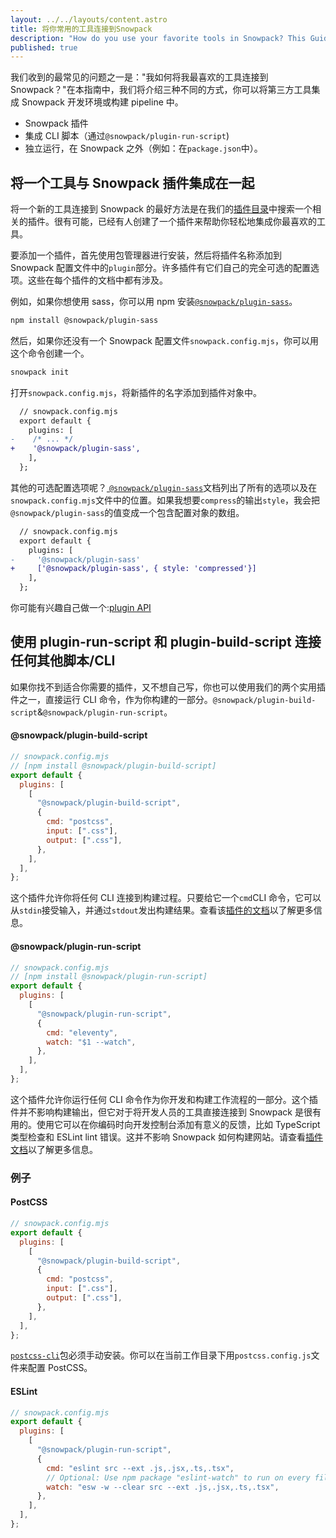 ```yaml
---
layout: ../../layouts/content.astro
title: 将你常用的工具连接到Snowpack
description: "How do you use your favorite tools in Snowpack? This Guide will help you get started"
published: true
---
```


我们收到的最常见的问题之一是："我如何将我最喜欢的工具连接到 Snowpack？"在本指南中，我们将介绍三种不同的方式，你可以将第三方工具集成 Snowpack 开发环境或构建 pipeline 中。

- Snowpack 插件
- 集成 CLI 脚本（通过`@snowpack/plugin-run-script`)
- 独立运行，在 Snowpack 之外（例如：在`package.json`中）。

## 将一个工具与 Snowpack 插件集成在一起

将一个新的工具连接到 Snowpack 的最好方法是在我们的[插件目录](/plugins)中搜索一个相关的插件。很有可能，已经有人创建了一个插件来帮助你轻松地集成你最喜欢的工具。

要添加一个插件，首先使用包管理器进行安装，然后将插件名称添加到 Snowpack 配置文件中的`plugin`部分。许多插件有它们自己的完全可选的配置选项。这些在每个插件的文档中都有涉及。

例如，如果你想使用 sass，你可以用 npm 安装[`@snowpack/plugin-sass`](https://www.npmjs.com/package/@snowpack/plugin-sass)。

```bash
npm install @snowpack/plugin-sass
```

然后，如果你还没有一个 Snowpack 配置文件`snowpack.config.mjs`，你可以用这个命令创建一个。

```bash
snowpack init
```

打开`snowpack.config.mjs`，将新插件的名字添加到插件对象中。

```diff
  // snowpack.config.mjs
  export default {
    plugins: [
-    /* ... */
+    '@snowpack/plugin-sass',
    ],
  };
```

其他的可选配置选项呢？[ `@snowpack/plugin-sass`](https://github.com/snowpackjs/snowpack/tree/main/plugins/plugin-sass)文档列出了所有的选项以及在`snowpack.config.mjs`文件中的位置。如果我想要`compress`的输出`style`，我会把`@snowpack/plugin-sass`的值变成一个包含配置对象的数组。

```diff
  // snowpack.config.mjs
  export default {
    plugins: [
-     '@snowpack/plugin-sass'
+     ['@snowpack/plugin-sass', { style: 'compressed'}]
    ],
  };
```

你可能有兴趣自己做一个:[plugin API](/reference/plugins)

## 使用 plugin-run-script 和 plugin-build-script 连接任何其他脚本/CLI

如果你找不到适合你需要的插件，又不想自己写，你也可以使用我们的两个实用插件之一，直接运行 CLI 命令，作为你构建的一部分。`@snowpack/plugin-build-script`&`@snowpack/plugin-run-script`。

#### @snowpack/plugin-build-script

```js
// snowpack.config.mjs
// [npm install @snowpack/plugin-build-script]
export default {
  plugins: [
    [
      "@snowpack/plugin-build-script",
      {
        cmd: "postcss",
        input: [".css"],
        output: [".css"],
      },
    ],
  ],
};
```

这个插件允许你将任何 CLI 连接到构建过程。只要给它一个`cmd`CLI 命令，它可以从`stdin`接受输入，并通过`stdout`发出构建结果。查看该[插件的文档](https://github.com/snowpackjs/snowpack/tree/main/plugins/plugin-build-script)以了解更多信息。

#### @snowpack/plugin-run-script

```js
// snowpack.config.mjs
// [npm install @snowpack/plugin-run-script]
export default {
  plugins: [
    [
      "@snowpack/plugin-run-script",
      {
        cmd: "eleventy",
        watch: "$1 --watch",
      },
    ],
  ],
};
```

这个插件允许你运行任何 CLI 命令作为你开发和构建工作流程的一部分。这个插件并不影响构建输出，但它对于将开发人员的工具直接连接到 Snowpack 是很有用的。使用它可以在你编码时向开发控制台添加有意义的反馈，比如 TypeScript 类型检查和 ESLint lint 错误。这并不影响 Snowpack 如何构建网站。请查看[插件文档](https://github.com/snowpackjs/snowpack/tree/main/plugins/plugin-run-script)以了解更多信息。

### 例子

#### PostCSS

```js
// snowpack.config.mjs
export default {
  plugins: [
    [
      "@snowpack/plugin-build-script",
      {
        cmd: "postcss",
        input: [".css"],
        output: [".css"],
      },
    ],
  ],
};
```

[`postcss-cli`](https://github.com/postcss/postcss-cli)包必须手动安装。你可以在当前工作目录下用`postcss.config.js`文件来配置 PostCSS。

#### ESLint

```js
// snowpack.config.mjs
export default {
  plugins: [
    [
      "@snowpack/plugin-run-script",
      {
        cmd: "eslint src --ext .js,.jsx,.ts,.tsx",
        // Optional: Use npm package "eslint-watch" to run on every file change
        watch: "esw -w --clear src --ext .js,.jsx,.ts,.tsx",
      },
    ],
  ],
};
```
